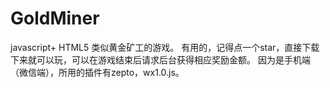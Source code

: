 # GoldMiner

javascript+ HTML5 类似黄金矿工的游戏。
有用的，记得点一个star，直接下载下来就可以玩，可以在游戏结束后请求后台获得相应奖励金额。
因为是手机端（微信端），所用的插件有zepto，wx1.0.js。
